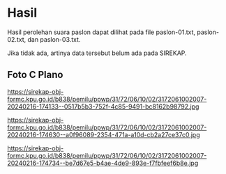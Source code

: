 # Hasil

Hasil perolehan suara paslon dapat dilihat pada file paslon-01.txt, paslon-02.txt, dan paslon-03.txt.

Jika tidak ada, artinya data tersebut belum ada pada SIREKAP.

## Foto C Plano

https://sirekap-obj-formc.kpu.go.id/b838/pemilu/ppwp/31/72/06/10/02/3172061002007-20240216-174133--0517b5b3-752f-4c85-9491-bc8162b98792.jpg

https://sirekap-obj-formc.kpu.go.id/b838/pemilu/ppwp/31/72/06/10/02/3172061002007-20240216-174630--a0f96089-2354-471a-a10d-cb2a27ce37c0.jpg

https://sirekap-obj-formc.kpu.go.id/b838/pemilu/ppwp/31/72/06/10/02/3172061002007-20240216-174734--be7d67e5-b4ae-4de9-893e-f7fbfeef6b8e.jpg
